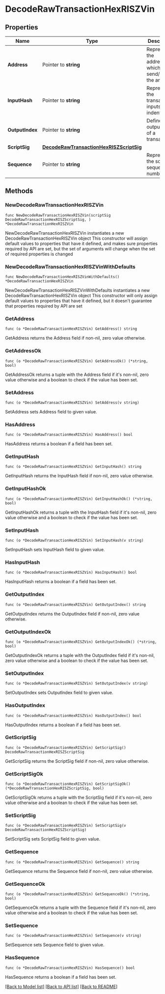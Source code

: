 # DecodeRawTransactionHexRISZVin

## Properties

Name | Type | Description | Notes
------------ | ------------- | ------------- | -------------
**Address** | Pointer to **string** | Represents the addresses which send/receive the amount. | [optional] 
**InputHash** | Pointer to **string** | Represents the transaction inputs&#39; indentifier. | [optional] 
**OutputIndex** | Pointer to **string** | Defines the output index of a transaction. | [optional] 
**ScriptSig** | [**DecodeRawTransactionHexRISZScriptSig**](DecodeRawTransactionHexRISZScriptSig.md) |  | 
**Sequence** | Pointer to **string** | Represents the script sequence number. | [optional] 

## Methods

### NewDecodeRawTransactionHexRISZVin

`func NewDecodeRawTransactionHexRISZVin(scriptSig DecodeRawTransactionHexRISZScriptSig, ) *DecodeRawTransactionHexRISZVin`

NewDecodeRawTransactionHexRISZVin instantiates a new DecodeRawTransactionHexRISZVin object
This constructor will assign default values to properties that have it defined,
and makes sure properties required by API are set, but the set of arguments
will change when the set of required properties is changed

### NewDecodeRawTransactionHexRISZVinWithDefaults

`func NewDecodeRawTransactionHexRISZVinWithDefaults() *DecodeRawTransactionHexRISZVin`

NewDecodeRawTransactionHexRISZVinWithDefaults instantiates a new DecodeRawTransactionHexRISZVin object
This constructor will only assign default values to properties that have it defined,
but it doesn't guarantee that properties required by API are set

### GetAddress

`func (o *DecodeRawTransactionHexRISZVin) GetAddress() string`

GetAddress returns the Address field if non-nil, zero value otherwise.

### GetAddressOk

`func (o *DecodeRawTransactionHexRISZVin) GetAddressOk() (*string, bool)`

GetAddressOk returns a tuple with the Address field if it's non-nil, zero value otherwise
and a boolean to check if the value has been set.

### SetAddress

`func (o *DecodeRawTransactionHexRISZVin) SetAddress(v string)`

SetAddress sets Address field to given value.

### HasAddress

`func (o *DecodeRawTransactionHexRISZVin) HasAddress() bool`

HasAddress returns a boolean if a field has been set.

### GetInputHash

`func (o *DecodeRawTransactionHexRISZVin) GetInputHash() string`

GetInputHash returns the InputHash field if non-nil, zero value otherwise.

### GetInputHashOk

`func (o *DecodeRawTransactionHexRISZVin) GetInputHashOk() (*string, bool)`

GetInputHashOk returns a tuple with the InputHash field if it's non-nil, zero value otherwise
and a boolean to check if the value has been set.

### SetInputHash

`func (o *DecodeRawTransactionHexRISZVin) SetInputHash(v string)`

SetInputHash sets InputHash field to given value.

### HasInputHash

`func (o *DecodeRawTransactionHexRISZVin) HasInputHash() bool`

HasInputHash returns a boolean if a field has been set.

### GetOutputIndex

`func (o *DecodeRawTransactionHexRISZVin) GetOutputIndex() string`

GetOutputIndex returns the OutputIndex field if non-nil, zero value otherwise.

### GetOutputIndexOk

`func (o *DecodeRawTransactionHexRISZVin) GetOutputIndexOk() (*string, bool)`

GetOutputIndexOk returns a tuple with the OutputIndex field if it's non-nil, zero value otherwise
and a boolean to check if the value has been set.

### SetOutputIndex

`func (o *DecodeRawTransactionHexRISZVin) SetOutputIndex(v string)`

SetOutputIndex sets OutputIndex field to given value.

### HasOutputIndex

`func (o *DecodeRawTransactionHexRISZVin) HasOutputIndex() bool`

HasOutputIndex returns a boolean if a field has been set.

### GetScriptSig

`func (o *DecodeRawTransactionHexRISZVin) GetScriptSig() DecodeRawTransactionHexRISZScriptSig`

GetScriptSig returns the ScriptSig field if non-nil, zero value otherwise.

### GetScriptSigOk

`func (o *DecodeRawTransactionHexRISZVin) GetScriptSigOk() (*DecodeRawTransactionHexRISZScriptSig, bool)`

GetScriptSigOk returns a tuple with the ScriptSig field if it's non-nil, zero value otherwise
and a boolean to check if the value has been set.

### SetScriptSig

`func (o *DecodeRawTransactionHexRISZVin) SetScriptSig(v DecodeRawTransactionHexRISZScriptSig)`

SetScriptSig sets ScriptSig field to given value.


### GetSequence

`func (o *DecodeRawTransactionHexRISZVin) GetSequence() string`

GetSequence returns the Sequence field if non-nil, zero value otherwise.

### GetSequenceOk

`func (o *DecodeRawTransactionHexRISZVin) GetSequenceOk() (*string, bool)`

GetSequenceOk returns a tuple with the Sequence field if it's non-nil, zero value otherwise
and a boolean to check if the value has been set.

### SetSequence

`func (o *DecodeRawTransactionHexRISZVin) SetSequence(v string)`

SetSequence sets Sequence field to given value.

### HasSequence

`func (o *DecodeRawTransactionHexRISZVin) HasSequence() bool`

HasSequence returns a boolean if a field has been set.


[[Back to Model list]](../README.md#documentation-for-models) [[Back to API list]](../README.md#documentation-for-api-endpoints) [[Back to README]](../README.md)


